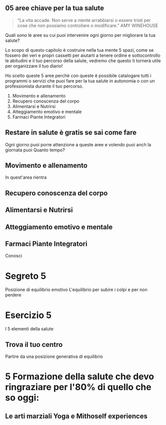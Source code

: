 
## 05 aree chiave per la tua salute

> “La vita accade. Non serve a niente arrabbiarsi o essere tristi per cose che non possiamo controllare o modificare.”
 >AMY WINEHOUSE

Quali sono le aree su cui puoi intervenire ogni giorno per migliorare la tua salute?

Lo scopo di questo capitolo è costruire nella tua mente 5 spazi, come se fossero dei veri e propri cassetti per aiutarti a tenere ordine e sottocontrollo le abitudini e il tuo percorso della salute, vedremo che questo ti tornerà utile per organizzare il tuo diario!

Ho scelto queste 5 aree perchè con queste è possibile catalogare tutti i programmi o servizi che puoi  fare per la tua salute in autonomia o con un professionista durante il tuo percorso.

 1. Movimento e allenamento
 2. Recupero conoscenza del corpo
 3. Alimentarsi e Nutrirsi
 4. Atteggiamento emotivo e mentale
 5. Farmaci Piante Integratori


## Restare in salute è gratis se sai come fare

Ogni giorno puoi porre attenzione a queste aree e volendo puoi anch la giornata puoi Quanto tempo?  

## Movimento e allenamento
In quest'area rientra

## Recupero conoscenza del corpo

## Alimentarsi e Nutrirsi

## Atteggiamento emotivo e mentale

## Farmaci Piante Integratori
Conosci

# Segreto 5
Posizione di equilibrio emotivo
L'equilibrio per subire i colpi e per non perdere 

# Esercizio 5
I 5 elementi della salute
## Trova il tuo centro
Partire da una posizione generativa di equilibrio


# 5 Formazione della salute che devo ringraziare per l'80% di quello che so oggi:

## Le arti marziali Yoga e Mithoself experiences


<!--stackedit_data:
eyJoaXN0b3J5IjpbLTE5NjQ0NzQ1OTQsLTM1NjE3NjQzMiwtMT
k2NzA2MTA0MSw5MDkxMzA0NSwtMTc5NjM0MTY3LDEwNDU3NjY3
NjIsMTIyMjE4OTQ2M119
-->